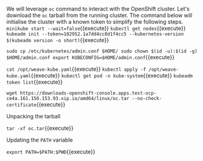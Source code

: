 We will leverage `oc` command to interact with the OpenShift cluster.
Let's download the `oc` tarball from the running cluster.
The command below will initialise the cluster with a known token to simplify the following steps.
`minikube start --wait=false`{{execute}}
`kubectl get nodes`{{execute}}
`kubeadm init --token=102952.1a7dd4cc8d1f4cc5 --kubernetes-version $(kubeadm version -o short)`{{execute}}


`sudo cp /etc/kubernetes/admin.conf $HOME/
sudo chown $(id -u):$(id -g) $HOME/admin.conf
export KUBECONFIG=$HOME/admin.conf`{{execute}}

`cat /opt/weave-kube.yaml`{{execute}}
`kubectl apply -f /opt/weave-kube.yaml`{{execute}}
`kubectl get pod -n kube-system`{{execute}}
`kubeadm token list`{{execute}}


`wget https://downloads-openshift-console.apps.test-ocp-ce4a.161.156.153.93.xip.io/amd64/linux/oc.tar --no-check-certificate`{{execute}}

Unpacking the tarball

`tar -xf oc.tar`{{execute}}

Updating the `PATH` variable

`export PATH=$PATH:$PWD`{{execute}}
